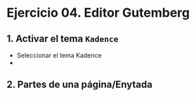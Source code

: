 # Ejercicio 04. Editor Gutemberg

## 1. Activar el tema `Kadence`
- Seleccionar el tema Kadence
- 
## 2. Partes de una página/Enytada


<!--stackedit_data:
eyJoaXN0b3J5IjpbLTEyOTM3NDA1MTVdfQ==
-->